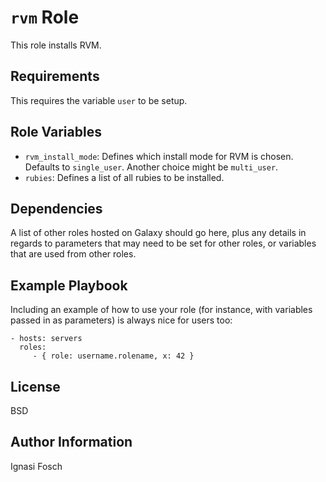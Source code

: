 # `rvm` Role

This role installs RVM.

## Requirements

This requires the variable `user` to be setup.

## Role Variables

- `rvm_install_mode`: Defines which install mode for RVM is chosen. Defaults to `single_user`. Another choice might be `multi_user`.
- `rubies`: Defines a list of all rubies to be installed.

## Dependencies

A list of other roles hosted on Galaxy should go here, plus any details in regards to parameters that may need to be set for other roles, or variables that are used from other roles.

## Example Playbook

Including an example of how to use your role (for instance, with variables passed in as parameters) is always nice for users too:

    - hosts: servers
      roles:
         - { role: username.rolename, x: 42 }

## License

BSD

## Author Information

Ignasi Fosch
